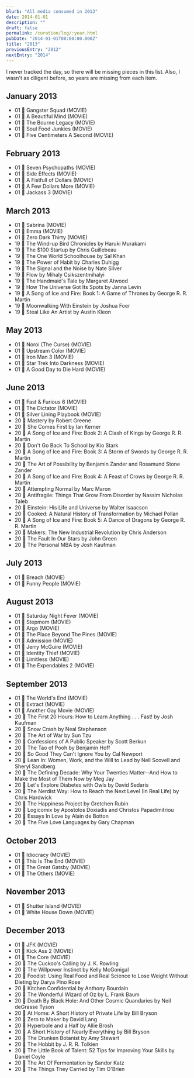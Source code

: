 ```yaml
---
blurb: "All media consumed in 2013"
date: 2014-01-01
description: ""
draft: false
permalink: /curation/log/:year.html
pubDate: "2014-01-01T08:00:00.000Z"
title: "2013"
previousEntry: "2012"
nextEntry: "2014"
---
```


I never tracked the day, so there will be missing pieces in this list.
Also, I wasn't as diligent before, so years are missing from each item.

## January 2013

- 01 🎥 Gangster Squad (MOVIE)
- 01 🎥 A Beautiful Mind (MOVIE)
- 01 🎥 The Bourne Legacy (MOVIE)
- 01 🎥 Soul Food Junkies (MOVIE)
- 01 🎥 Five Centimeters A Second (MOVIE)

## February 2013

- 01 🎥 Seven Psychopaths (MOVIE)
- 01 🎥 Side Effects (MOVIE)
- 01 🎥 A Fistfull of Dollars (MOVIE)
- 01 🎥 A Few Dollars More (MOVIE)
- 01 🎥 Jackass 3 (MOVIE)

## March 2013

- 01 🎥 Sabrina (MOVIE)
- 01 🎥 Emma (MOVIE)
- 01 🎥 Zero Dark Thirty (MOVIE)
- 19 📕 The Wind-up Bird Chronicles by Haruki Murakami
- 19 📕 The $100 Startup by Chris Guillebeau
- 19 📕 The One World Schoolhouse by Sal Khan
- 19 📕 The Power of Habit by Charles Duhigg
- 19 📕 The Signal and the Noise by Nate Silver
- 19 📕 Flow by Mihaly Csikszentmihalyi
- 19 📕 The Handmaid's Tale by Margaret Atwood
- 19 📕 How The Universe Got Its Spots by Janna Levin
- 19 📕 A Song of Ice and Fire: Book 1: A Game of Thrones by George R. R. Martin
- 19 📕 Moonwalking With Einstein by Joshua Foer
- 19 📕 Steal Like An Artist by Austin Kleon

## May 2013

- 01 🎥 Noroi (The Curse) (MOVIE)
- 01 🎥 Upstream Color (MOVIE)
- 01 🎥 Iron Man 3 (MOVIE)
- 01 🎥 Star Trek Into Darkness (MOVIE)
- 01 🎥 A Good Day to Die Hard (MOVIE)

## June 2013

- 01 🎥 Fast & Furious 6 (MOVIE)
- 01 🎥 The Dictator (MOVIE)
- 01 🎥 Silver Lining Playbook (MOVIE)
- 20 📕 Mastery by Robert Greene
- 20 📕 She Comes First by Ian Kerner
- 20 📕 A Song of Ice and Fire: Book 2: A Clash of Kings by George R. R. Martin
- 20 📕 Don't Go Back To School by Kio Stark
- 20 📕 A Song of Ice and Fire: Book 3: A Storm of Swords by George R. R. Martin
- 20 📕 The Art of Possibility by Benjamin Zander and Rosamund Stone Zander
- 20 📕 A Song of Ice and Fire: Book 4: A Feast of Crows by George R. R. Martin
- 20 📕 Attempting Normal by Marc Maron
- 20 📕 Antifragile: Things That Grow From Disorder by Nassim Nicholas Taleb
- 20 📕 Einstein: His Life and Universe by Walter Isaacson
- 20 📕 Cooked: A Natural History of Transformation by Michael Pollan
- 20 📕 A Song of Ice and Fire: Book 5: A Dance of Dragons by George R. R. Martin
- 20 📕 Makers: The New Industrial Revolution by Chris Anderson
- 20 📕 The Fault In Our Stars by John Green
- 20 📕 The Personal MBA by Josh Kaufman

## July 2013

- 01 🎥 Breach (MOVIE)
- 01 🎥 Funny People (MOVIE)

## August 2013

- 01 🎥 Saturday Night Fever (MOVIE)
- 01 🎥 Stepmom (MOVIE)
- 01 🎥 Argo (MOVIE)
- 01 🎥 The Place Beyond The Pines (MOVIE)
- 01 🎥 Admission (MOVIE)
- 01 🎥 Jerry McGuire (MOVIE)
- 01 🎥 Identity Thief (MOVIE)
- 01 🎥 Limitless (MOVIE)
- 01 🎥 The Expendables 2 (MOVIE)

## September 2013

- 01 🎥 The World's End (MOVIE)
- 01 🎥 Extract (MOVIE)
- 01 🎥 Another Gay Movie (MOVIE)
- 20 📕 The First 20 Hours: How to Learn Anything . . . Fast! by Josh Kaufman
- 20 📕 Snow Crash by Neal Stephenson
- 20 📕 The Art of War by Sun Tzu
- 20 📕 Confessions of A Public Speaker by Scott Berkun
- 20 📕 The Tao of Pooh by Benjamin Hoff
- 20 📕 So Good They Can't Ignore You by Cal Newport
- 20 📕 Lean In: Women, Work, and the Will to Lead by Nell Scovell and Sheryl Sandberg
- 20 📕 The Defining Decade: Why Your Twenties Matter--And How to Make the Most of Them Now by Meg Jay
- 20 📕 Let's Explore Diabetes with Owls by David Sedaris
- 20 📕 The Nerdist Way: How to Reach the Next Level (In Real Life) by Chris Hardwick
- 20 📕 The Happiness Project by Gretchen Rubin
- 20 📕 Logicomix by Apostolos Doxiadis and Christos Papadimitriou
- 20 📕 Essays In Love by Alain de Botton
- 20 📕 The Five Love Languages by Gary Chapman

## October 2013

- 01 🎥 Idiocracy (MOVIE)
- 01 🎥 This Is The End (MOVIE)
- 01 🎥 The Great Gatsby (MOVIE)
- 01 🎥 The Others (MOVIE)

## November 2013

- 01 🎥 Shutter Island (MOVIE)
- 01 🎥 White House Down (MOVIE)

## December 2013

- 01 🎥 JFK (MOVIE)
- 01 🎥 Kick Ass 2 (MOVIE)
- 01 🎥 The Core (MOVIE)
- 20 📕 The Cuckoo's Calling by J. K. Rowling
- 20 📕 The Willpower Instinct by Kelly McGonigal
- 20 📕 Foodist: Using Real Food and Real Science to Lose Weight Without Dieting by Darya Pino Rose
- 20 📕 Kitchen Confidential by Anthony Bourdain
- 20 📕 The Wonderful Wizard of Oz by L. Frank Baum
- 20 📕 Death By Black Hole: And Other Cosmic Quandaries by Neil deGrasse Tyson
- 20 📕 At Home: A Short History of Private Life by Bill Bryson
- 20 📕 Zero to Maker by David Lang
- 20 📕 Hyperbole and a Half by Allie Brosh
- 20 📕 A Short History of Nearly Everything by Bill Bryson
- 20 📕 The Drunken Botanist by Amy Stewart
- 20 📕 The Hobbit by J. R. R. Tolkien
- 20 📕 The Little Book of Talent: 52 Tips for Improving Your Skills by Daniel Coyle
- 20 📕 The Art Of Fermentation by Sandor Katz
- 20 📕 The Things They Carried by Tim O'Brien
